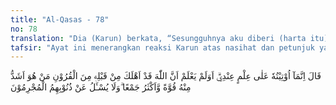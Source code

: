 ```yaml
---
title: "Al-Qasas - 78"
no: 78
translation: "Dia (Karun) berkata, “Sesungguhnya aku diberi (harta itu), semata-mata karena ilmu yang ada padaku.” Tidakkah dia tahu, bahwa Allah telah membinasakan umat-umat sebelumnya yang lebih kuat daripadanya, dan lebih banyak mengumpulkan harta? Dan orang-orang yang berdosa itu tidak perlu ditanya tentang dosa-dosa mereka."
tafsir: "Ayat ini menerangkan reaksi Karun atas nasihat dan petunjuk yang diberikan oleh kaumnya. Dengan sombong ia berkata, \"Harta yang diberikan Allah kepadaku adalah karena ilmu yang ada padaku. Allah mengetahui hal itu. Oleh karena itu, Ia rida padaku dan memberikan harta itu kepadaku.\" Tidak sedikit manusia apabila ditimpa bahaya, ia kembali kepada Tuhan, dan berdoa sepenuh hati. Semua doa yang diketahuinya dibaca dengan harapan supaya bahaya yang menimpanya itu lenyap. Jika maksudnya itu tercapai, ia kemudian lupa kepada Tuhan yang mencabut bahaya itu darinya. Bahkan, ia mengaku bahwa hal itu terjadi karena kepintarannya, karena perhitungan yang tepat, dan sebagainya. Firman Allah:\n\nMaka apabila manusia ditimpa bencana dia menyeru Kami, kemudian apabila Kami berikan nikmat Kami kepadanya dia berkata, \"Sesungguhnya aku diberi nikmat ini hanyalah karena kepintaranku.\" Sebenarnya, itu adalah ujian, tetapi kebanyakan mereka tidak mengetahui. (az-Zumar/39: 49) \n\nPengakuan seperti tersebut di atas ditolak oleh Allah dengan firman Nya, \"Apakah ia lupa ataukah tidak pernah mengetahui bahwa Allah telah membinasakan umat dahulu sebelum dia, padahal mereka itu jauh lebih kuat dan lebih banyak harta yang dikumpulkannya.\" Sekiranya Allah memberi seseorang harta kekayaan dan lainnya hanya karena kepintaran dan kebaikan yang ada padanya, sehingga Allah rida kepadanya, tentu Dia tidak akan membinasakan orang-orang dahulu yang jauh lebih kaya, kuat dan pintar dari Karun. Orang yang diridai Allah tentu tidak akan dibinasakan-Nya. Tidakkah ia menyaksikan nasib Fir'aun yang mempunyai kerajaan besar dan pengikutnya yang banyak dengan sekejap mata dihancurkan oleh Allah.\n\nPada akhir ayat ini, Allah menegaskan bahwa apabila Dia hendak mengazab orang-orang yang bergelimang dosa itu, Dia tidak akan menanyakan berapa banyak dosa yang telah diperbuatnya, begitu juga jenisnya, karena Dia Maha Mengetahui semuanya itu. Dalam ayat lain ditegaskan juga sebagai berikut:\n\nMaka pada hari itu manusia dan jin tidak ditanya tentang dosanya. (ar-Rahman/55: 39)"
---
```


قَالَ اِنَّمَآ اُوْتِيْتُهٗ عَلٰى عِلْمٍ عِنْدِيْۗ اَوَلَمْ يَعْلَمْ اَنَّ اللّٰهَ قَدْ اَهْلَكَ مِنْ قَبْلِهٖ مِنَ الْقُرُوْنِ مَنْ هُوَ اَشَدُّ مِنْهُ قُوَّةً وَّاَكْثَرُ جَمْعًا ۗوَلَا يُسْـَٔلُ عَنْ ذُنُوْبِهِمُ الْمُجْرِمُوْنَ 
